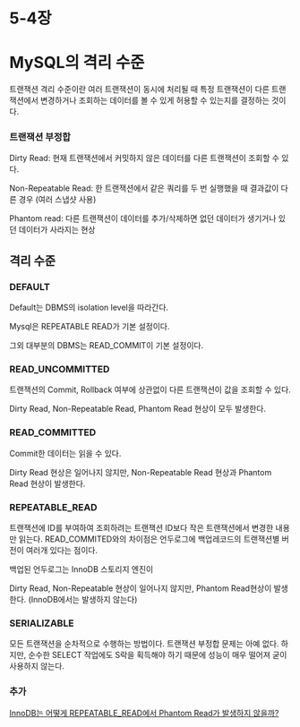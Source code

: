 # 5-4장

# MySQL의 격리 수준

트랜잭션 격리 수준이란 여러 트랜잭션이 동시에 처리될 때 특정 트랜잭션이 다른 트랜잭션에서 변경하거나 조회하는 데이터를 볼 수 있게 허용할 수 있는지를 결정하는 것이다.

### 트랜잭션 부정합

Dirty Read: 현재 트랜잭션에서 커밋하지 않은 데이터를 다른 트랜잭션이 조회할 수 있다.

Non-Repeatable Read: 한 트랜잭션에서 같은 쿼리를 두 번 실행했을 때 결과값이 다른 경우 (여러 스냅샷 사용)

Phantom read: 다른 트랜잭션이 데이터를 추가/삭제하면 없던 데이터가 생기거나 있던 데이터가 사라지는 현상

## 격리 수준

### DEFAULT

Default는 DBMS의 isolation level을 따라간다.

Mysql은 REPEATABLE READ가 기본 설정이다.

그외 대부분의 DBMS는 READ_COMMIT이 기본 설정이다.

### READ_UNCOMMITTED

트랜잭션의 Commit, Rollback 여부에 상관없이 다른 트랜잭션이 값을 조회할 수 있다.

Dirty Read, Non-Repeatable Read, Phantom Read 현상이 모두 발생한다.

### READ_COMMITTED

Commit한 데이터는 읽을 수 있다.

Dirty Read 현상은 일어나지 않지만, Non-Repeatable Read 현상과 Phantom Read 현상이 발생한다.

### REPEATABLE_READ

트랜잭션에 ID를 부여하여 조회하려는 트랜잭션 ID보다 작은 트랜잭션에서 변경한 내용만 읽는다. READ_COMMITED와의 차이점은 언두로그에 백업레코드의 트랜잭션별 버전이 여러개 있다는 점이다.

백업된 언두로그는 InnoDB 스토리지 엔진이

Dirty Read, Non-Repeatable 현상이 일어나지 않지만, Phantom Read현상이 발생한다. (InnoDB에서는 발생하지 않는다)

### SERIALIZABLE

모든 트랜잭션을 순차적으로 수행하는 방법이다. 트랜잭션 부정합 문제는 아예 없다. 하지만, 순수한 SELECT 작업에도 S락을 획득해야 하기 때문에 성능이 매우 떨어져 굳이 사용하지 않는다.

### 추가

[InnoDB는 어떻게 REPEATABLE_READ에서 Phantom Read가 발생하지 않을까?](https://velog.io/@goseungwon/InnoDB%EB%8A%94-Repeatable-Read%EC%97%90%EC%84%9C-%EC%96%B4%EB%96%BB%EA%B2%8C-Phantom-Read%EB%A5%BC-%EC%98%88%EB%B0%A9%ED%95%A0%EA%B9%8C)
